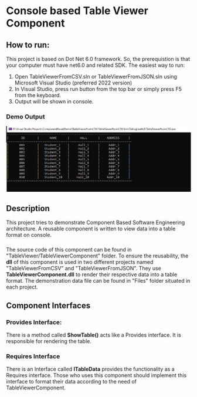# Console based Table Viewer Component

## How to run:
This project is based on Dot Net 6.0 framework. So, the prerequistion is that your computer must have net6.0 and related SDK. The easiest way to run: 

1. Open TableViewerFromCSV.sln or TableViewerFromJSON.sln using Microsoft Visual Studio (preferred 2022 version)
2. In Visual Studio, press run button from the top bar or simply press F5 from the keyboard.
3. Output will be shown in console.

### Demo Output
![output](./Output/table.PNG)


## Description
This project tries to demonstrate Component Based Software Engineering architecture. A reusable component is written to view data into a table format on console.
###
The source code of this component can be found in "TableViewer/TableViewerComponent" folder. To ensure the reusability, the **dll** of this component is used in two different projects named "TableViewerFromCSV" and "TableViewerFromJSON". They use **TableViewerComponent.dll** to render their respective data into a table format. The demonstration data file can be found in "Files" folder situated in each project.

## Component Interfaces
### Provides Interface:
There is a method called **ShowTable()** acts like a Provides interface. It is responsible for rendering the table.
### Requires Interface
There is an Interface called **ITableData** provides the functionality as a Requires interface. Those who uses this component should implement this interface to format their data according to the need of TableViewerComponent.